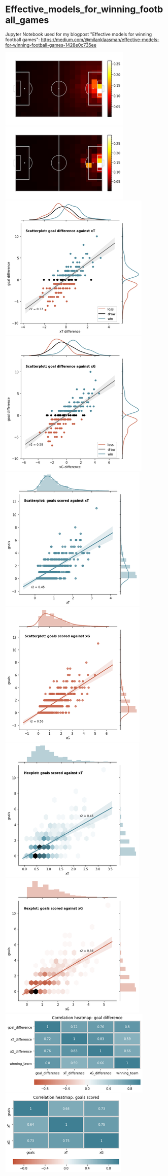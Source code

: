 # Effective_models_for_winning_football_games
Jupyter Notebook used for my blogpost "Effective models for winning football games":
https://medium.com/@milanklaasman/effective-models-for-winning-football-games-1428e0c735ee


<img src="images/xThreat_heatmap_Che_WFC.png" > <img src="images/xThreat_heatmap_Liv_WFC.png" > 
<img src="images/Scatterplot_xT_against_goalDifference.png" > <img src="images/Scatterplot_xG_against_goalDifference.png" > 
<img src="images/Scatterplot_goalsScored_against_xT.png" > <img src="images/Scatterplot_goalsScored_against_xG.png" > 
<img src="images/Hexplot_goalsScored_against_xT.png" > <img src="images/Hexplot_goalsScored_against_xG.png" > 
<img src="images/Correlation_heatmap_goal_difference.png" > <img src="images/Correlation_heatmap_goals_scored.png" > 


